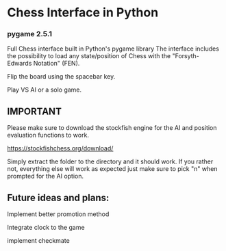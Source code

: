 # Chess Interface in Python

### pygame 2.5.1

Full Chess interface built in Python's pygame library
The interface includes the possibility to load any state/position of Chess with the "Forsyth-Edwards Notation" (FEN).

Flip the board using the spacebar key.

Play VS AI or a solo game.

## IMPORTANT

Please make sure to download the stockfish engine for the AI and position evaluation functions to work.

https://stockfishchess.org/download/

Simply extract the folder to the directory and it should work.
If you rather not, everything else will work as expected just make sure to pick "n" when prompted for the AI option.

## Future ideas and plans:

Implement better promotion method

Integrate clock to the game

implement checkmate
